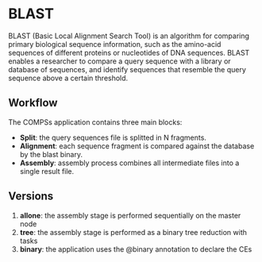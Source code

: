 # BLAST
BLAST (Basic Local Alignment Search Tool) is an algorithm for comparing primary biological sequence information, such as the amino-acid sequences of different proteins or nucleotides of DNA sequences. BLAST enables a researcher to compare a query sequence with a library or database of sequences, and identify sequences that resemble the query sequence above a certain threshold.

## Workflow
The COMPSs application contains three main blocks:
  *  **Split**: the query sequences file is splitted in N fragments.
  *  **Alignment**: each sequence fragment is compared against the database by the blast binary.
  *  **Assembly**: assembly process combines all intermediate files into a single result file.

## Versions
  1.  **allone**: the assembly stage is performed sequentially on the master node
  2.  **tree**: the assembly stage is performed as a binary tree reduction with tasks 
  3.  **binary**: the application uses the @binary annotation to declare the CEs
